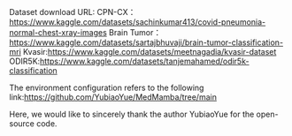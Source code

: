 Dataset download URL:
CPN-CX：https://www.kaggle.com/datasets/sachinkumar413/covid-pneumonia-normal-chest-xray-images
Brain Tumor：https://www.kaggle.com/datasets/sartajbhuvaji/brain-tumor-classification-mri
Kvasir:https://www.kaggle.com/datasets/meetnagadia/kvasir-dataset
ODIR5K:https://www.kaggle.com/datasets/tanjemahamed/odir5k-classification

The environment configuration refers to the following link:https://github.com/YubiaoYue/MedMamba/tree/main

Here, we would like to sincerely thank the author YubiaoYue for the open-source code.
